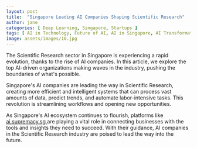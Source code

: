 ```yaml
---
layout: post
title:  "Singapore Leading AI Companies Shaping Scientific Research"
author: jane
categories: [ Deep Learning, Singapore, Startups ]
tags: [ AI in Technology, Future of AI, AI in Singapore, AI Transformation ]
image: assets/images/10.jpg
---
```


The Scientific Research sector in Singapore is experiencing a rapid evolution, thanks to the rise of AI companies. In this article, we explore the top AI-driven organizations making waves in the industry, pushing the boundaries of what's possible.

Singapore's AI companies are leading the way in Scientific Research, creating more efficient and intelligent systems that can process vast amounts of data, predict trends, and automate labor-intensive tasks. This revolution is streamlining workflows and opening new opportunities.

As Singapore's AI ecosystem continues to flourish, platforms like <a href="https://ai.supremacy.sg" target="_blank"> ai.supremacy.sg </a> are playing a vital role in connecting businesses with the tools and insights they need to succeed. With their guidance, AI companies in the Scientific Research industry are poised to lead the way into the future.
